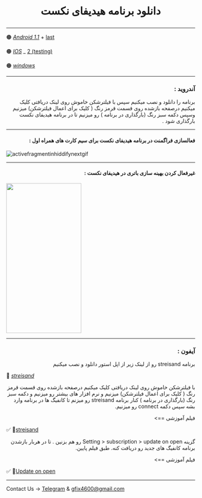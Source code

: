 <h1>
<center> 
        <p>
         دانلود برنامه هیدیفای نکست
        </p>
</center>
</h1>


---

🟠 [*Android 1.1*](https://github.com/hiddify/hiddify-next/releases/download/v1.1.1/Hiddify-Android-universal.apk) + [last](https://github.com/hiddify/hiddify-next/releases/latest/download/hiddify-android-universal.apk) 

🟠 [*IOS*](https://apps.apple.com/us/app/streisand/id6450534064) _ [2 (testing)](https://testflight.apple.com/join/URrT6ZWm)

🟠 [*windows*](https://github.com/hiddify/hiddify-next/releases/latest/download/hiddify-windows-x64-setup.zip) 



---

<h3 dir="rtl">آندروید :</h3>

<p dir="rtl">برنامه را دانلود و نصب میکنیم سپس با فیلترشکن خاموش روی لینک دریافتی کلیک میکنیم درصفحه بازشده روی قسمت قرمز رنگ ( کلیک برای اعمال فیلترشکن) میزنیم وسپس دکمه سبز رنگ (بارگذاری در برنامه ) رو میزنیم تا در برنامه هیدیفای نکست بارگذاری شود . </p>


---

<h4 dir="rtl">فعالسازی فراگمنت در برنامه هیدیفای نکست برای سیم کارت های همراه اول  :</h4>

![activefragmentinhiddifynextgif](https://github.com/mostafacpr/HiddifyNext/assets/120664716/6f0562bc-ebea-4505-a25a-f026d51beeb0)

---

<h4 dir="rtl">غیرفعال کردن بهینه سازی باتری در هیدیفای نکست :</h4>


<img src="https://github.com/mostafacpr/HiddifyNext/assets/120664716/a86038ab-6e37-49cd-b0e1-8a9ea2095144" width="200" height="400" />
  
 
 

 ---

 <h3 dir="rtl">آیفون :</h3>

 <p dir="rtl">برنامه streisand رو از لینک زیر از اپل استور دانلود و نصب میکنیم </p> 

🌈 [*streisand*](https://apps.apple.com/us/app/streisand/id6450534064)

 
 
 <p dir="rtl">
 با فیلترشکن خاموش روی لینک دریافتی کلیک میکنیم درصفحه بازشده روی قسمت قرمز رنگ ( کلیک برای اعمال فیلترشکن) میزنیم و نرم افزار های بیشتر رو میزنیم و دکمه سبز رنگ (بارگذاری در برنامه ) کنار برنامه streisand رو میزنم تا کانفیگ ها در برنامه وارد بشه سپس دکمه connect رو میزنیم.
 
 </p>

<p dir="rtl">فیلم آموزشی ==></p>

✅ 🎥[streisand](https://drive.google.com/file/d/1Rt52BTSyQ-yogfVQOoz0PtRmY0RmT8f8/view)



<p dir="rtl">گزینه Setting > subscription > update on open رو هم بزنین . تا در هربار بازشدن برنامه کانفیگ های جدید رو دریافت کنه. طبق فیلم پایین.</p>

<p dir="rtl">فیلم آموزشی ==></p>

✅ 🎥[Update on open](https://drive.google.com/file/d/1J2bxjsazmLSwviAnfgWbHNf-5ErjebKC/view)



 
________________________________________

 Contact Us → [Telegram](http://t.me/fastfixgsm) & [gfix4600@gmail.com](mailto:gfix4600@gmail.com)


